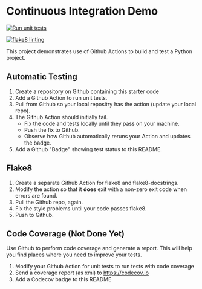 Continuous Integration Demo
===========================

[![Run unit tests](https://github.com/ChamarakGajaseni/ci-demo/actions/workflows/unittest.yml/badge.svg)](https://github.com/ChamarakGajaseni/ci-demo/actions/workflows/unittest.yml)

[![flake8 linting](https://github.com/ChamarakGajaseni/ci-demo/actions/workflows/flake8.yml/badge.svg)](https://github.com/ChamarakGajaseni/ci-demo/actions/workflows/flake8.yml)

This project demonstrates use of Github Actions to build and test a Python project.  

## Automatic Testing

1. Create a repository on Github containing this starter code
2. Add a Github Action to run unit tests.
3. Pull from Github so your local repositry has the action (update your local repo).
4. The Github Action should initially fail.
   - Fix the code and tests locally until they pass on your machine.
   - Push the fix to Github.
   - Observe how Github automatically reruns your Action and updates the badge.
5. Add a Github "Badge" showing test status to this README.


## Flake8

1. Create a separate Github Action for flake8 and flake8-docstrings.
2. Modify the action so that it **does** exit with a non-zero exit code when errors are found.
3. Pull the Github repo, again.
4. Fix the style problems until your code passes flake8.
5. Push to Github.

## Code Coverage (Not Done Yet)

Use Github to perform code coverage and generate a report.
This will help you find places where you need to improve your tests.

1. Modify your Github Action for unit tests to run tests with code coverage
2. Send a coverage report (as xml) to <https://codecov.io>
3. Add a Codecov badge to this README


